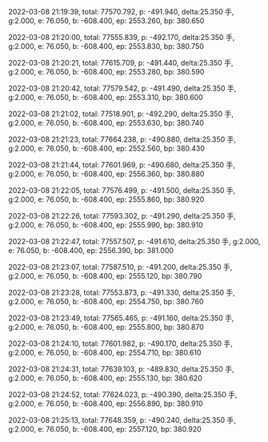 2022-03-08 21:19:39, total: 77570.792, p: -491.940, delta:25.350 手, g:2.000, e: 76.050, b: -608.400, ep: 2553.260, bp: 380.650

2022-03-08 21:20:00, total: 77555.839, p: -492.170, delta:25.350 手, g:2.000, e: 76.050, b: -608.400, ep: 2553.830, bp: 380.750

2022-03-08 21:20:21, total: 77615.709, p: -491.440, delta:25.350 手, g:2.000, e: 76.050, b: -608.400, ep: 2553.280, bp: 380.590

2022-03-08 21:20:42, total: 77579.542, p: -491.490, delta:25.350 手, g:2.000, e: 76.050, b: -608.400, ep: 2553.310, bp: 380.600

2022-03-08 21:21:02, total: 77518.901, p: -492.290, delta:25.350 手, g:2.000, e: 76.050, b: -608.400, ep: 2553.630, bp: 380.740

2022-03-08 21:21:23, total: 77664.238, p: -490.880, delta:25.350 手, g:2.000, e: 76.050, b: -608.400, ep: 2552.560, bp: 380.430

2022-03-08 21:21:44, total: 77601.969, p: -490.680, delta:25.350 手, g:2.000, e: 76.050, b: -608.400, ep: 2556.360, bp: 380.880

2022-03-08 21:22:05, total: 77576.499, p: -491.500, delta:25.350 手, g:2.000, e: 76.050, b: -608.400, ep: 2555.860, bp: 380.920

2022-03-08 21:22:26, total: 77593.302, p: -491.290, delta:25.350 手, g:2.000, e: 76.050, b: -608.400, ep: 2555.990, bp: 380.910

2022-03-08 21:22:47, total: 77557.507, p: -491.610, delta:25.350 手, g:2.000, e: 76.050, b: -608.400, ep: 2556.390, bp: 381.000

2022-03-08 21:23:07, total: 77587.510, p: -491.200, delta:25.350 手, g:2.000, e: 76.050, b: -608.400, ep: 2555.120, bp: 380.790

2022-03-08 21:23:28, total: 77553.873, p: -491.330, delta:25.350 手, g:2.000, e: 76.050, b: -608.400, ep: 2554.750, bp: 380.760

2022-03-08 21:23:49, total: 77565.465, p: -491.160, delta:25.350 手, g:2.000, e: 76.050, b: -608.400, ep: 2555.800, bp: 380.870

2022-03-08 21:24:10, total: 77601.982, p: -490.170, delta:25.350 手, g:2.000, e: 76.050, b: -608.400, ep: 2554.710, bp: 380.610

2022-03-08 21:24:31, total: 77639.103, p: -489.830, delta:25.350 手, g:2.000, e: 76.050, b: -608.400, ep: 2555.130, bp: 380.620

2022-03-08 21:24:52, total: 77624.023, p: -490.390, delta:25.350 手, g:2.000, e: 76.050, b: -608.400, ep: 2556.890, bp: 380.910

2022-03-08 21:25:13, total: 77648.359, p: -490.240, delta:25.350 手, g:2.000, e: 76.050, b: -608.400, ep: 2557.120, bp: 380.920